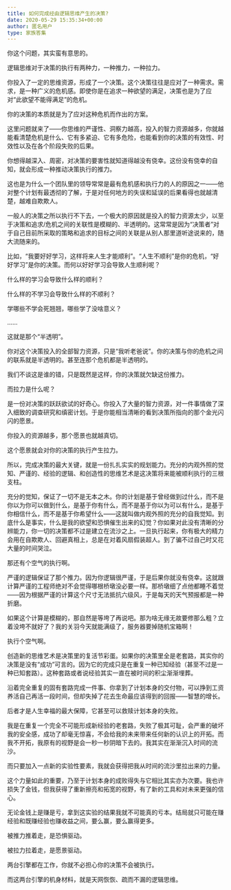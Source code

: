 ```yaml
---
title: 如何完成经由逻辑思维产生的决策?
date: 2020-05-29 15:35:34+00:00
author: 匿名用户
type: 家族答集
---
```

你这个问题，其实蛮有意思的。

逻辑思维对于决策的执行有两种力，一种推力，一种拉力。

你投入了一定的思维资源，形成了一个决策。这个决策往往是应对了一种需求。需求，是一种广义的危机感。即使你是在追求一种欲望的满足，决策也是为了应对“此欲望不能得满足”的危机。

你的决策的本质就是为了应对这种危机而作出的方案。

这里问题就来了——你思维的严谨性、洞察力越高，投入的智力资源越多，你就越能看清楚危机是什么、它有多紧迫、它有多危险，也能看到你的决策的有效性、时效性以及在各个阶段失败的后果。

你想得越深入、周密，对决策的要害性就知道得越没有侥幸。这份没有侥幸的自知，就会形成一种推动决策执行的推力。

这也是为什么一个团队里的领导常常是最有危机感和执行力的人的原因之一——他对整个计划有最透彻的了解，于是对任何地方的失误和延误的后果看得也就越清楚，越难自欺欺人。

一般人的决策之所以执行不下去，一个极大的原因就是投入的智力资源太少，以至于决策和追求/危机之间的关联性是模糊的、半透明的。这常常是因为“决策者”对于自己目前所采取的策略和追求的目标之间的关联是从别人那里道听途说来的，随大流随来的。

比如，“我要好好学习，这样将来人生才能顺利”。“人生不顺利”是你的危机，“好好学习”是你的决策。而何以好好学习会导致人生顺利呢？

什么样的学习会导致什么样的顺利？

什么样的不学习会导致什么样的不顺利？

学哪些不学会死翘翘，哪些学了没啥意义？

……

这就是那个“半透明”。

你对这个决策投入的全部智力资源，只是“我听老爸说”。你的决策与你的危机之间的联系就是半透明的。甚至连那个危机都是半透明的。

我们不谈这是谁的错，只是既然是这样，你的决策就欠缺这份推力。

而拉力是什么呢？

是一份对决策的跃跃欲试的好奇心。你投入了大量的智力资源，对一件事情做了深入细致的调查研究和缜密计划。于是你能相当清晰的看到决策所指向的那个金光闪闪的愿景。

你投入的资源越多，那个愿景也就越真切。

这个愿景就会对你的决策的执行产生拉力。

所以，完成决策的最大关键，就是一份扎扎实实的规划能力。充分的内观外照的觉知、严谨的、经验的逻辑、和创造性的思维艺术是这决策将来能被顺利执行的三根支柱。

充分的觉知，保证了一切不是无本之木。你的计划是基于曾经做到过什么，而不是你以为你可以做到什么，是基于你有什么，而不是基于你以为可以有什么，是基于你相信什么，而不是基于你希望什么——这就叫做内观外照的充分的自我觉知。到底什么是事实，什么是我的欲望和恐惧催生出来的幻觉？你如果对此没有清晰的分辨能力，你一切的决策都不过是建立在流沙之上。一旦执行起来，你有极大的精力会用在自欺欺人、回避真相上，总是在对着风扇假装超人。到了骗不过自己时又花大量的时间哭泣。

那还有个空气的执行啊。

严谨的逻辑保证了那个推力。因为你逻辑很严谨，于是后果你就没有侥幸。这就跟计算严谨的工程师绝对不会觉得哪根桥墩没必要一样。那桥墩细了点他都睡不着觉——因为根据严谨的计算这个尺寸无法抵抗六级风，于是每天的天气预报都是一种折磨。

如果这个计算是模糊的，那自然是等垮了再说吧。那为啥无缘无故要修那么粗？立着没垮不就好了？我的关羽今天就能满级了，服务器要掉随机宝箱啊！

执行个空气啊。

创造新的思维艺术是决策里的复活节彩蛋。如果你的决策里全是老套路，其实你的决策是没有“成功”可言的。因为它的完成只是在重复一种已知经验（甚至不过是一种已知套路）。这种套路或者说经验其实一直在被时间的积尘渐渐埋葬。

沿着完全重复的固有套路完成一件事、你拿到了计划本身的交付物，可以挣到工资养活自己再活一段时间，但却失掉了花去生命最应该得到的回报——智慧的增长。

后者才是人生幸福的最大保障，它甚至可以救赎计划本身的失败。

我是在重复一个完全不可能形成新经验的老套路，失败了极其可耻，会严重的破坏我的安全感，成功了却毫无惊喜，不会给我的未来带来任何新的认识上的开拓。而我不开拓，我原有的视野是会一秒一秒阴暗下去的。我其实在渐渐沉入时间的流沙。

而只要加入一点新的实验性要素，我就会获得把我从时间的流沙里拉出来的力量。

这个力量如此的重要，乃至于计划本身的成败得失与它相比其实亦为次要。我也许损失了金钱，但我获得了重新擦亮和拓宽的视野，有了新的工具和对未来更强的信心。

无论金钱上是赚是亏，拿到这实验的结果我就不可能真的亏本。结局就只可能在赚经验和既赚经验也赚收益之间，要么赢，要么赢得更多。

被推力推着走，是恐惧驱动。

被拉力拉着走，是愿景驱动。

两台引擎都在工作，你就不必担心你的决策不会被执行。

而这两台引擎的机身材料，就是天网恢恢、疏而不漏的逻辑思维。


